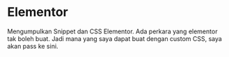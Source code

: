# Elementor
Mengumpulkan Snippet dan CSS Elementor. Ada perkara yang elementor tak boleh buat. Jadi mana yang saya dapat buat dengan custom CSS, saya akan pass ke sini.
